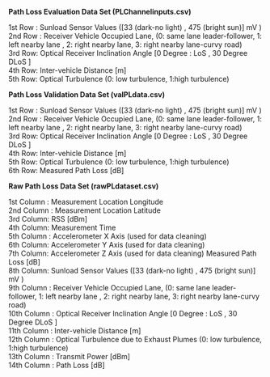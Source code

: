 **Path Loss Evaluation Data Set (PLChannelinputs.csv)**

1st Row : Sunload Sensor Values ([33 (dark-no light) , 475 (bright sun)] mV ) \
2nd Row : Receiver Vehicle Occupied Lane, (0: same lane leader-follower, 1: left nearby lane , 2: right nearby lane, 3: right nearby lane-curvy road) \
3rd Row: Optical Receiver Inclination Angle [0 Degree : LoS , 30 Degree DLoS ] \
4th Row:  Inter-vehicle Distance [m] \
5th Row: Optical Turbulence (0: low turbulence, 1:high turbulence)


**Path Loss Validation Data Set (valPLdata.csv)**

1st Row : Sunload Sensor Values ([33 (dark-no light) , 475 (bright sun)] mV ) \
2nd Row : Receiver Vehicle Occupied Lane, (0: same lane leader-follower, 1: left nearby lane , 2: right nearby lane, 3: right nearby lane-curvy road) \
3rd Row: Optical Receiver Inclination Angle [0 Degree : LoS , 30 Degree DLoS ] \
4th Row:  Inter-vehicle Distance [m]\
5th Row: Optical Turbulence (0: low turbulence, 1:high turbulence)\
6th Row: Measured Path Loss [dB]


**Raw Path Loss Data Set (rawPLdataset.csv)**

1st Column : Measurement Location Longitude \
2nd Column : Measurement Location Latitude  \
3rd Column: RSS [dBm] \
4th Column: Measurement Time\
5th Column : Accelerometer X Axis (used for data cleaning)\
6th Column: Accelerometer Y Axis (used for data cleaning) \
7th Column: Accelerometer Z Axis (used for data cleaning) Measured Path Loss [dB] \
8th Column: Sunload Sensor Values ([33 (dark-no light) , 475 (bright sun)] mV ) \
9th Column : Receiver Vehicle Occupied Lane, (0: same lane leader-follower, 1: left nearby lane , 2: right nearby lane, 3: right nearby lane-curvy road) \
10th Column : Optical Receiver Inclination Angle [0 Degree : LoS , 30 Degree DLoS ] \
11th Column : Inter-vehicle Distance [m] \
12th Column : Optical Turbulence due to Exhaust Plumes (0: low turbulence, 1:high turbulence) \
13th Column : Transmit Power [dBm]\
14th Column : Path Loss [dB]
